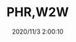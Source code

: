 ﻿---
layout: post 
title: PHR,W2W
tags: PH
categories: housing-terminal
overview: 
series: PH
part_number: 3-PH-2W
thumb_img: static/202011/478-thumb-20201103100057.jpg
small_img: static/202011/478-20201103100057.jpg
date: 2020/11/3 2:00:10
---



